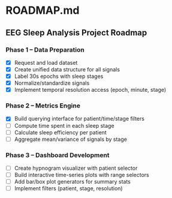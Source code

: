 # ROADMAP.md

## EEG Sleep Analysis Project Roadmap

### Phase 1 – Data Preparation
- [x] Request and load dataset
- [x] Create unified data structure for all signals
- [x] Label 30s epochs with sleep stages
- [x] Normalize/standardize signals
- [x] Implement temporal resolution access (epoch, minute, stage)

### Phase 2 – Metrics Engine
- [x] Build querying interface for patient/time/stage filters
- [ ] Compute time spent in each sleep stage
- [ ] Calculate sleep efficiency per patient
- [ ] Aggregate mean/variance of signals by stage

### Phase 3 – Dashboard Development
- [ ] Create hypnogram visualizer with patient selector
- [ ] Build interactive time-series plots with range selectors
- [ ] Add bar/box plot generators for summary stats
- [ ] Implement filters (patient, stage, resolution)
